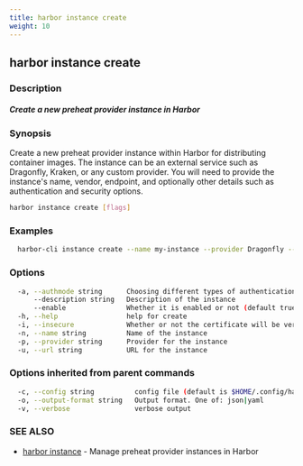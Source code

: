 ```yaml
---
title: harbor instance create
weight: 10
---
```

## harbor instance create

### Description

##### Create a new preheat provider instance in Harbor

### Synopsis

Create a new preheat provider instance within Harbor for distributing container images. 
The instance can be an external service such as Dragonfly, Kraken, or any custom provider.
You will need to provide the instance's name, vendor, endpoint, and optionally other details such as authentication and security options.

```sh
harbor instance create [flags]
```

### Examples

```sh
  harbor-cli instance create --name my-instance --provider Dragonfly --url http://dragonfly.local --description "My preheat provider instance" --enable=true
```

### Options

```sh
  -a, --authmode string      Choosing different types of authentication method (default "NONE")
      --description string   Description of the instance
      --enable               Whether it is enabled or not (default true)
  -h, --help                 help for create
  -i, --insecure             Whether or not the certificate will be verified when Harbor tries to access the server (default true)
  -n, --name string          Name of the instance
  -p, --provider string      Provider for the instance
  -u, --url string           URL for the instance
```

### Options inherited from parent commands

```sh
  -c, --config string          config file (default is $HOME/.config/harbor-cli/config.yaml)
  -o, --output-format string   Output format. One of: json|yaml
  -v, --verbose                verbose output
```

### SEE ALSO

* [harbor instance](harbor-instance.md)	 - Manage preheat provider instances in Harbor

